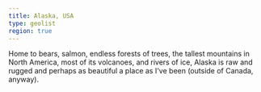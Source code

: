 ```yaml
---
title: Alaska, USA
type: geolist
region: true
---
```

Home to bears, salmon, endless forests of trees, the tallest mountains in North America, most of its volcanoes, and rivers of ice, Alaska is raw and rugged and perhaps as beautiful a place as I've been (outside of Canada, anyway).